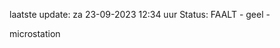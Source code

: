 laatste update: 
za 23-09-2023 12:34   uur 
Status: FAALT - geel - 
<div class="service Y">microstation</div>